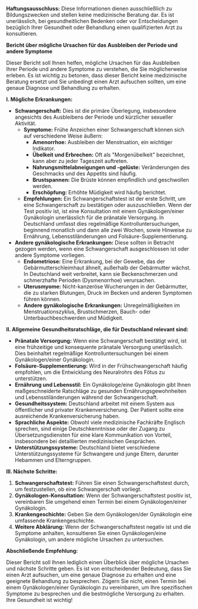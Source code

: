 **Haftungsausschluss:** Diese Informationen dienen ausschließlich zu Bildungszwecken und stellen keine medizinische Beratung dar. Es ist unerlässlich, bei gesundheitlichen Bedenken oder vor Entscheidungen bezüglich Ihrer Gesundheit oder Behandlung einen qualifizierten Arzt zu konsultieren.

**Bericht über mögliche Ursachen für das Ausbleiben der Periode und andere Symptome**

Dieser Bericht soll Ihnen helfen, mögliche Ursachen für das Ausbleiben Ihrer Periode und andere Symptome zu verstehen, die Sie möglicherweise erleben. Es ist wichtig zu betonen, dass dieser Bericht keine medizinische Beratung ersetzt und Sie unbedingt einen Arzt aufsuchen sollten, um eine genaue Diagnose und Behandlung zu erhalten.

**I. Mögliche Erkrankungen:**

*   **Schwangerschaft:** Dies ist die primäre Überlegung, insbesondere angesichts des Ausbleibens der Periode und kürzlicher sexueller Aktivität.
    *   **Symptome:** Frühe Anzeichen einer Schwangerschaft können sich auf verschiedene Weise äußern:
        *   **Amenorrhoe:** Ausbleiben der Menstruation, ein wichtiger Indikator.
        *   **Übelkeit und Erbrechen:** Oft als "Morgenübelkeit" bezeichnet, kann aber zu jeder Tageszeit auftreten.
        *   **Nahrungsmittelabneigungen und -gelüste:** Veränderungen des Geschmacks und des Appetits sind häufig.
        *   **Brustspannen:** Die Brüste können empfindlich und geschwollen werden.
        *   **Erschöpfung:** Erhöhte Müdigkeit wird häufig berichtet.
    *   **Empfehlungen:** Ein Schwangerschaftstest ist der erste Schritt, um eine Schwangerschaft zu bestätigen oder auszuschließen. Wenn der Test positiv ist, ist eine Konsultation mit einem Gynäkologen/einer Gynäkologin unerlässlich für die pränatale Versorgung. In Deutschland umfasst dies regelmäßige Kontrolluntersuchungen, beginnend monatlich und dann alle zwei Wochen, sowie Hinweise zu Ernährung, Lebensstiländerungen und Folsäure-Supplementierung.
*   **Andere gynäkologische Erkrankungen:** Diese sollten in Betracht gezogen werden, wenn eine Schwangerschaft ausgeschlossen ist oder andere Symptome vorliegen.
    *   **Endometriose:** Eine Erkrankung, bei der Gewebe, das der Gebärmutterschleimhaut ähnelt, außerhalb der Gebärmutter wächst. In Deutschland weit verbreitet, kann sie Beckenschmerzen und schmerzhafte Perioden (Dysmenorrhoe) verursachen.
    *   **Uterusmyome:** Nicht-kanzeröse Wucherungen in der Gebärmutter, die zu starken Blutungen, Druck im Becken und anderen Symptomen führen können.
    *   **Andere gynäkologische Erkrankungen:** Unregelmäßigkeiten im Menstruationszyklus, Brustschmerzen, Bauch- oder Unterbauchbeschwerden und Müdigkeit.

**II. Allgemeine Gesundheitsratschläge, die für Deutschland relevant sind:**

*   **Pränatale Versorgung:** Wenn eine Schwangerschaft bestätigt wird, ist eine frühzeitige und konsequente pränatale Versorgung unerlässlich. Dies beinhaltet regelmäßige Kontrolluntersuchungen bei einem Gynäkologen/einer Gynäkologin.
*   **Folsäure-Supplementierung:** Wird in der Frühschwangerschaft häufig empfohlen, um die Entwicklung des Neuralrohrs des Fötus zu unterstützen.
*   **Ernährung und Lebensstil:** Ein Gynäkologe/eine Gynäkologin gibt Ihnen maßgeschneiderte Ratschläge zu gesunden Ernährungsgewohnheiten und Lebensstiländerungen während der Schwangerschaft.
*   **Gesundheitssystem:** Deutschland arbeitet mit einem System aus öffentlicher und privater Krankenversicherung. Der Patient sollte eine ausreichende Krankenversicherung haben.
*   **Sprachliche Aspekte:** Obwohl viele medizinische Fachkräfte Englisch sprechen, sind einige Deutschkenntnisse oder der Zugang zu Übersetzungsdiensten für eine klare Kommunikation von Vorteil, insbesondere bei detaillierten medizinischen Gesprächen.
*   **Unterstützungssysteme:** Deutschland bietet verschiedene Unterstützungssysteme für Schwangere und junge Eltern, darunter Hebammen und Elterngruppen.

**III. Nächste Schritte:**

1.  **Schwangerschaftstest:** Führen Sie einen Schwangerschaftstest durch, um festzustellen, ob eine Schwangerschaft vorliegt.
2.  **Gynäkologen-Konsultation:** Wenn der Schwangerschaftstest positiv ist, vereinbaren Sie umgehend einen Termin bei einem Gynäkologen/einer Gynäkologin.
3.  **Krankengeschichte:** Geben Sie dem Gynäkologen/der Gynäkologin eine umfassende Krankengeschichte.
4.  **Weitere Abklärung:** Wenn der Schwangerschaftstest negativ ist und die Symptome anhalten, konsultieren Sie einen Gynäkologen/eine Gynäkologin, um andere mögliche Ursachen zu untersuchen.

**Abschließende Empfehlung:**

Dieser Bericht soll Ihnen lediglich einen Überblick über mögliche Ursachen und nächste Schritte geben. Es ist von entscheidender Bedeutung, dass Sie einen Arzt aufsuchen, um eine genaue Diagnose zu erhalten und eine geeignete Behandlung zu besprechen. Zögern Sie nicht, einen Termin bei einem Gynäkologen/einer Gynäkologin zu vereinbaren, um Ihre spezifischen Symptome zu besprechen und die bestmögliche Versorgung zu erhalten. Ihre Gesundheit ist wichtig!
